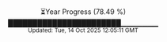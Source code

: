 <p align="center">
⏳Year Progress (78.49 %)<br>
███████████████████████▁▁▁▁▁▁▁ <br>
<sub>Updated: Tue, 14 Oct 2025 12:05:11 GMT</sub>
</p>

